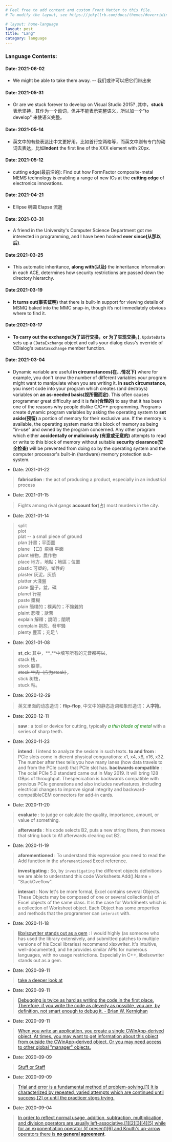 ```yaml
---
# Feel free to add content and custom Front Matter to this file.
# To modify the layout, see https://jekyllrb.com/docs/themes/#overriding-theme-defaults

# layout: home-language
layout: post
title: "Lang"
catagory: language
---
```


### Language Contents:

#### Date: 2021-06-02

* We might be able to take them away. -- 我们或许可以把它们带出来

#### Date: 2021-05-31

* Or are we stuck forever to develop on Visual Studio 2015? ,其中，**stuck** 表示坚持，其作为一个动词，但并不能表示完整语义，所以加一个"to develop" 来使语义完整。

#### Date: 2021-05-14

* 英文中的有些表达比中文更好用，比如首行空两格等，而英文中则有专门的动词去表达，比如**Indent** the first line of the XXX element with 20px.

#### Date: 2021-05-12

* cutting edge(最前沿的): Find out how FormFactor composite-metal MEMS technology is enabling a range of new ICs at the **cutting edge** of electronics innovations.

#### Date: 2021-04-21

* Ellipse 椭圆 Elapse 流逝

#### Date: 2021-03-31

* A friend in the University's Computer Science Department got me interested in programming, and I have been hooked **ever since(从那以后)**.

#### Date:2021-03-25

* This automatic inheritance, **along with(以及)** the inheritance information in each ACE, determines how security restrictions are passed down the directory hierarchy.

#### Date:2021-03-19

* **It turns out(事实证明)** that there is built-in support for viewing details of MSMQ baked into the MMC snap-in, though it’s not immediately obvious where to find it.

#### Date:2021-03-17

* **To carry out the exchange(为了进行交换，or 为了实现交换，)**, `UpdateData` sets up a `CDataExchange` object and calls your dialog class's override of CDialog's `DoDataExchange` member function. 


#### Date: 2021-03-04

* Dynamic variable are useful **in circumstances(在...情况下)** where for example, you don't know the number of different variables your program might want to manipulate when you are writing it.  **In such circumstance**, you insert code into your program which creates (and destroys) variables on **an as-needed basis(视所需而定)**.  This often causes programmer great difficulty and it is **fair(合理的)** to say that it has been one of the reasons why people dislike C/C++ programming.  Programs create dynamic program variables by asking the operating system to **set aside(预留)** a portion of memory for their exclusive use. If the memory is available, the operating system marks this block of memory as being "in-use" and owned by the program concerned. Any other program which either **accidentally or maliciously (有意或无意的)** attempts to read or write to this block of memory without suitable **security clearance(安全检查)** will be prevented from doing so by the operating system and the computer processor's built-in (hardware) memory protection sub-system. 

* Date: 2021-01-22

> **fabrication** : the act of producing a product, especially in an industrial process

* Date: 2021-01-15

> Fights among rival gangs **account for**(占) most murders in the city.

* Date: 2021-01-14
> split \
> plot  \
> plat -- a small piece of ground \
> plan      計畫；平面圖 \
> plane  【口】飛機   平面 \
> plant     植物，農作物 \
> place     地方，地點；地區；位置 \
> plastic   可塑的，塑性的 \
> plaster   灰泥，灰漿 \
> platter    大淺盤 \
> plate       盤子，盆，碟 \
> planet    行星 \
> paste      漿糊 \
> plain      簡樸的；樸素的；不攙雜的 \
> plaint     悲嘆；訴苦 \
> explain  解釋；說明；闡明 \
> complain  抱怨，發牢騷 \
> plenty    豐富；充足 \

* Date: 2021-01-08

> **st_ck**: 其中，**_**中填写所有的元音~~都可以~~，\
> stack 栈，\
> stock 股票，\
>  ~~steck 牛肉（应为steak）~~， \
> stick 树枝，\
> stuck 粘。

* Date: 2020-12-29

> 英文里面的动态造词：**flip-flop**, 中文中的静态造词和象形造词：**人字拖**。

* Date: 2020-12-11

> **saw** : a tool or device for cutting, typically <span style="color:green">*a thin blade of metal*</span> with a series of sharp teeth.

* Date: 2020-11-23

> **intend** : I intend to analyze the sexism in such texts.
> **to and from** : PCIe slots come in dierent physical congurations: x1, x4, x8, x16, x32. The number after thex tells you how many lanes (how data travels to and from the PCIe card) that PCIe slot has.
> **backwards compatible** : The ocial PCIe 5.0 standard came out in May 2019. It will bring 128 GBps of throughput. Thespecication is backwards compatible with previous PCIe generations and also includes newfeatures, including electrical changes to improve signal integrity and backward-compatibleCEM connectors for add-in cards. 

* Date: 2020-11-20

> **evaluate** : to judge or calculate the quality, importance, amount, or value of something.

> **afterwards** : his code selects B2, puts a new string there, then moves that string back to A1 afterwards clearing out B2.

* Date: 2020-11-19

> **aforementioned** : To understand this expression you need to read the Add function in the `aforementioned` Excel reference. 

> **investigating** : So, by `investigating` the different objects definitions we are able to understand this code Worksheets.Add().Name = "StackOveflow".

> **interact** : Now let's be more formal, Excel contains several Objects. These Objects may be composed of one or several collection(s) of Excel objects of the same class. It is the case for WorkSheets which is a collection of Worksheet object. Each Object has some properties and methods that the programmer can `interact` with.


* Date: 2020-11-18

> [libxlsxwriter stands out as a gem](https://stackoverflow.com/questions/44980928/how-to-interface-c-and-excel-output-from-c-program-to-an-excel-spreadsheet) : I would highly (as someone who has used the library extensively, and submitted patches to multiple versions of his Excel libraries) recommend xlsxwriter. It's intuitive, well-documented, and he provides similar APIs for numerous languages, with no usage restrictions. Especially in C++, libxlsxwriter stands out as a gem.

* Date: 2020-09-11

> [take a deeper look at](https://eow.alc.co.jp/search?q=take+a+deeper+look+at)

* Date: 2020-09-11

> [Debugging is twice as hard as writing the code in the first place.
Therefore, if you write the code as cleverly as possible, you are, by
definition, not smart enough to debug it. - Brian W. Kernighan](https://forums.codeguru.com/showthread.php?460708-RESOLVED-PCONTEXT-undefined)

* Date: 2020-09-11
  
> [When you write an application, you create a single CWinApp-derived object. At times, you may want to get information about this object from outside the CWinApp-derived object. Or you may need access to other global "manager" objects.](https://docs.microsoft.com/en-us/cpp/mfc/reference/application-information-and-management?view=vs-2019)

* Date: 2020-09-09

> [Stuff or Staff](https://wikidiff.com/stuff/staff)

* Date: 2020-09-09

> [Trial and error is a fundamental method of problem-solving.[1] It is characterized by repeated, varied attempts which are continued until success,[2] or until the practicer stops trying.](https://en.wikipedia.org/wiki/Trial_and_error)

* Date: 2020-09-04
  
> [In order to reflect normal usage, addition, subtraction, multiplication, and division operators are usually left-associative,[1][2][3][4][5] while for an exponentiation operator (if present)[6] and Knuth's up-arrow operators there is **no general agreement**](https://en.wikipedia.org/wiki/Operator_associativity).
